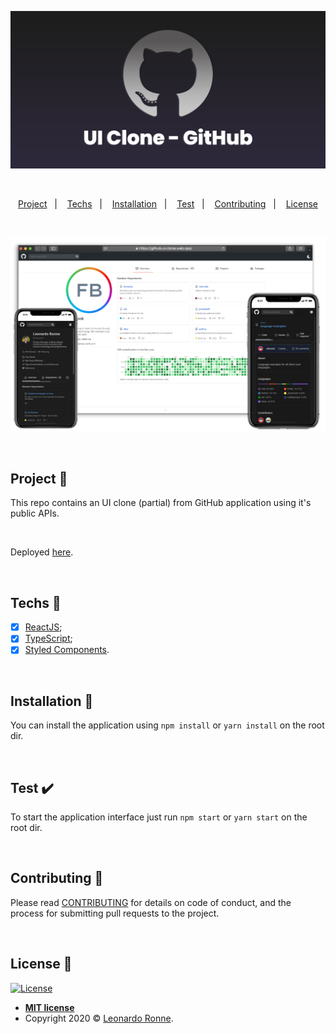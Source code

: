<p align="center">
  <img src="src\assets\img\socialBanner.png"/>
</p>

<br>

<p align="center">
  <a href="#project-star2">Project</a>&nbsp;&nbsp;&nbsp;|&nbsp;&nbsp;&nbsp;
  <a href="#techs-rocket">Techs</a>&nbsp;&nbsp;&nbsp;|&nbsp;&nbsp;&nbsp;
  <a href="#installation-wrench">Installation</a>&nbsp;&nbsp;&nbsp;|&nbsp;&nbsp;&nbsp;
  <a href="#test-heavy_check_mark">Test</a>&nbsp;&nbsp;&nbsp;|&nbsp;&nbsp;&nbsp;
  <a href="#contributing-">Contributing</a>&nbsp;&nbsp;&nbsp;|&nbsp;&nbsp;&nbsp;
  <a href="#license-memo">License</a>
</p>

<br>

<p align="center">
  <img src="src\assets\img\banner.png"/>
</p>

<br>

## Project :star2:

This repo contains an UI clone (partial) from GitHub application using it's public APIs.

<br>

Deployed [here](https://github-ui-clone.web.app).

<br>

## Techs :rocket:

- [x] [ReactJS](https://reactjs.org);
- [x] [TypeScript](https://www.typescriptlang.org/);
- [x] [Styled Components](https://styled-components.com/).

<br>

## Installation :wrench:

You can install the application using `npm install` or `yarn install` on the root dir.

<br>

## Test :heavy_check_mark:

To start the application interface just run `npm start` or `yarn start` on the root dir.


<br>

## Contributing 🤔

Please read [CONTRIBUTING](https://github.com/leoronne/github-ui-clone/blob/master/CONTRIBUTING.md) for details on code of conduct, and the process for submitting pull requests to the project.

<br>

## License :memo:

[![License](http://img.shields.io/:license-mit-blue.svg?style=flat-square)](http://badges.mit-license.org)

- **[MIT license](https://github.com/leoronne/github-ui-clone/blob/master/LICENSE)**
- Copyright 2020 © <a href="https://github.com/leoronne" target="_blank">Leonardo Ronne</a>.

##
